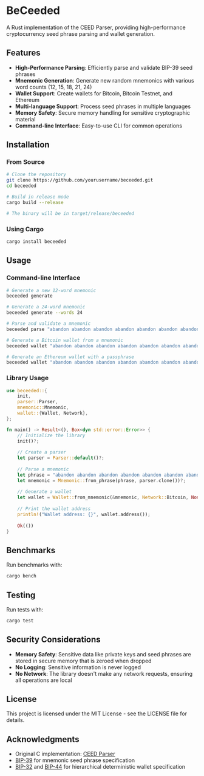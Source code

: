 # BeCeeded

A Rust implementation of the CEED Parser, providing high-performance cryptocurrency seed phrase parsing and wallet generation.

## Features

- **High-Performance Parsing**: Efficiently parse and validate BIP-39 seed phrases
- **Mnemonic Generation**: Generate new random mnemonics with various word counts (12, 15, 18, 21, 24)
- **Wallet Support**: Create wallets for Bitcoin, Bitcoin Testnet, and Ethereum
- **Multi-language Support**: Process seed phrases in multiple languages
- **Memory Safety**: Secure memory handling for sensitive cryptographic material
- **Command-line Interface**: Easy-to-use CLI for common operations

## Installation

### From Source

```bash
# Clone the repository
git clone https://github.com/yourusername/beceeded.git
cd beceeded

# Build in release mode
cargo build --release

# The binary will be in target/release/beceeded
```

### Using Cargo

```bash
cargo install beceeded
```

## Usage

### Command-line Interface

```bash
# Generate a new 12-word mnemonic
beceeded generate

# Generate a 24-word mnemonic
beceeded generate --words 24

# Parse and validate a mnemonic
beceeded parse "abandon abandon abandon abandon abandon abandon abandon abandon abandon abandon abandon about"

# Generate a Bitcoin wallet from a mnemonic
beceeded wallet "abandon abandon abandon abandon abandon abandon abandon abandon abandon abandon abandon about"

# Generate an Ethereum wallet with a passphrase
beceeded wallet "abandon abandon abandon abandon abandon abandon abandon abandon abandon abandon abandon about" --passphrase "my secure passphrase" --network ethereum
```

### Library Usage

```rust
use beceeded::{
    init,
    parser::Parser,
    mnemonic::Mnemonic,
    wallet::{Wallet, Network},
};

fn main() -> Result<(), Box<dyn std::error::Error>> {
    // Initialize the library
    init()?;
    
    // Create a parser
    let parser = Parser::default()?;
    
    // Parse a mnemonic
    let phrase = "abandon abandon abandon abandon abandon abandon abandon abandon abandon abandon abandon about";
    let mnemonic = Mnemonic::from_phrase(phrase, parser.clone())?;
    
    // Generate a wallet
    let wallet = Wallet::from_mnemonic(&mnemonic, Network::Bitcoin, None)?;
    
    // Print the wallet address
    println!("Wallet address: {}", wallet.address());
    
    Ok(())
}
```

## Benchmarks

Run benchmarks with:

```bash
cargo bench
```

## Testing

Run tests with:

```bash
cargo test
```

## Security Considerations

- **Memory Safety**: Sensitive data like private keys and seed phrases are stored in secure memory that is zeroed when dropped
- **No Logging**: Sensitive information is never logged
- **No Network**: The library doesn't make any network requests, ensuring all operations are local

## License

This project is licensed under the MIT License - see the LICENSE file for details.

## Acknowledgments

- Original C implementation: [CEED Parser](https://github.com/yourusername/ceed_parser)
- [BIP-39](https://github.com/bitcoin/bips/blob/master/bip-0039.mediawiki) for mnemonic seed phrase specification
- [BIP-32](https://github.com/bitcoin/bips/blob/master/bip-0032.mediawiki) and [BIP-44](https://github.com/bitcoin/bips/blob/master/bip-0044.mediawiki) for hierarchical deterministic wallet specification 